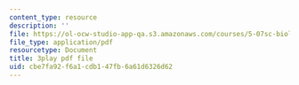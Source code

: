 ```yaml
---
content_type: resource
description: ''
file: https://ol-ocw-studio-app-qa.s3.amazonaws.com/courses/5-07sc-biological-chemistry-i-fall-2013/cbe7fa92f6a1cdb147fb6a61d6326d62_taCtV7gVKdI.pdf
file_type: application/pdf
resourcetype: Document
title: 3play pdf file
uid: cbe7fa92-f6a1-cdb1-47fb-6a61d6326d62
---
```

